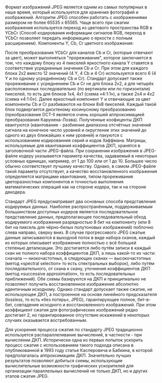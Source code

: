 Формат изображений JPEG является одним из самых популярных в наше время, который используется для хранения фотографий и изображений. Алгоритм JPEG способен работать с изображениями размером не более 65535 x 65565. 
Чаще всего при сжатии изображения используется переход из цветового пространства RGB в YCbCr (Способ кодирования информации сигналов RGB, переход в YCbCr позволяет передать информацию о яркости с полным расширением).
Компоненты Y, Cb, Cr цветного изображения: 


После преобразования YCbCr для каналов Cb и Cr, (которые отвечают за цвет), может выполняться "прореживание", которое заключается в том, что каждому блоку из 4 пикселей яркостного канала Y ставятся в соответствие усредненные значения Cb и Cr. При этом для каждого блока 2х2 вместо 12 значений (4 Y, 4 Cb и 4 Cr) используется всего 6 (4 Y и по одному усреднённому Cb и Cr).
Стандарт допускает также прореживание с усреднением Cb и Cr не для блока 2х2, а для четырёх расположенных последовательно (по вертикали или по горизонтали) пикселей, то есть для блоков 1х4, 4х1 (схема «4:1:1»), а также 2х4 и 4х2 (схема «4:1:0»).
Далее яркостный компонент Y и отвечающие за цвет компоненты Cb и Cr разбиваются на блоки 8х8 пикселей. Каждый такой блок подвергается дисктеному косинусному преобразованию (преобразование DCT-II является очень хорошей аппроксимацией преобразования Карунена-Лоэва). Полученные коофиценты ДКП квантуются (квантование - разбиение диапазона отсчётных значений сигнала на конечное число уровней и округление этих значений до одного из двух ближайших к ним уровней) и пакуются с использованием кодированния серий и кодов Хаффмана.
Матрицы, используемые для квантования коэффициентов ДКП, хранятся в заголовочной части JPEG-файла. При сохранении изображения в JPEG-файле кодеру указывается параметр качества, задаваемый в некоторых условных единицах, например, от 1 до 100 или от 1 до 10. Большее число обычно соответствует лучшему качеству. Однако, в самом JPEG-файле такой параметр отсутствует, а качество восстановленного изображения определяется матрицами квантования, типом прореживания цветоразностных компонентов и точностью выполнения математических операций как на стороне кодера, так и на стороне декодера.

Стандарт JPEG предусматривает два основных способа представления кодируемых данных.
Наиболее распространённым, поддерживаемым большинством доступных кодеров является последовательное представление данных, предполагающее последовательный обход кодируемого изображения разрядностью 8 бит на компоненту (или 8 бит на пиксель для чёрно-белых полутоновых изображений) поблочно слева направо, сверху вниз.
В случае прогрессивого JPEG сжатые данные записываются в выходной поток в виде набора сканов, каждый из которых описывает изображение полностью с всё большей степенью детализации. Это достигается либо путём записи в каждый скан не полного набора коэффициентов ДКП, а лишь какой-то их части: сначала — низкочастотных, в следующих сканах — высокочастотных (метод «spectral selection» то есть спектральных выборок), либо путём последовательного, от скана к скану, уточнения коэффициентов ДКП (метод «successive approximation», то есть последовательных приближений).
Обе схемы базируются на ДКП и принципиально не позволяют получить восстановленное изображение абсолютно идентичным исходному. Однако стандарт допускает также сжатие, не использующее ДКП, а построенное на основе линейного предсказателя (lossless, то есть «без потерь», JPEG), гарантирующее полное, бит-в-бит, совпадение исходного и восстановленного изображений. При этом коэффициент сжатия для фотографических изображений редко достигает 2, но гарантированное отсутствие искажений в некоторых случаях оказывается востребованным.

Для ускорения процесса сжатия по стандарту JPEG традиционно используется распараллеливание вычислений, в частности - при вычислении ДКП. Исторически одна из первых попыток ускорить процесс сжатия с использованием такого подхода описана в опубликованной в 1993 году статье Касперовича и Бабкина, в которой предполагалась аппроксимацияк ДКП. Значительно лучших результатов позволяют добиться схемы, использующие вычислительные возможности графических ускорителей для организации параллельных вычислений не только ДКП, но и других этапов сжатия JPEG.


